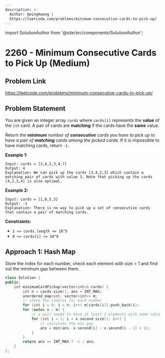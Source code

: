 ```yaml
---
description: >-
  Author: @wingkwong |
  https://leetcode.com/problems/minimum-consecutive-cards-to-pick-up/
---
```


import SolutionAuthor from '@site/src/components/SolutionAuthor';

# 2260 - Minimum Consecutive Cards to Pick Up (Medium)

## Problem Link

https://leetcode.com/problems/minimum-consecutive-cards-to-pick-up/

## Problem Statement

You are given an integer array `cards` where `cards[i]` represents the **value** of the `ith` card. A pair of cards are **matching** if the cards have the **same** value.

Return _the **minimum** number of **consecutive** cards you have to pick up to have a pair of **matching** cards among the picked cards._ If it is impossible to have matching cards, return `-1`.

**Example 1:**

```
Input: cards = [3,4,2,3,4,7]
Output: 4
Explanation: We can pick up the cards [3,4,2,3] which contain a matching pair of cards with value 3. Note that picking up the cards [4,2,3,4] is also optimal.
```

**Example 2:**

```
Input: cards = [1,0,5,3]
Output: -1
Explanation: There is no way to pick up a set of consecutive cards that contain a pair of matching cards.
```

**Constraints:**

* `1 <= cards.length <= 10^5`
* `0 <= cards[i] <= 10^6`

## Approach 1: Hash Map

Store the index for each number, check each element with size > 1 and find out the minimum gap between them.

<SolutionAuthor name="@wingkwong"/>

```cpp
class Solution {
public:
    int minimumCardPickup(vector<int>& cards) {
        int n = cards.size(), ans = INT_MAX;
        unordered_map<int, vector<int>> m;
        // store the indices for each number
        for (int i = 0; i < n; i++) m[cards[i]].push_back(i);
        for (auto& x : m) {
            // a pair needs to have at least 2 elements with same value
            for (int i = 1; i < x.second.size(); i++) {
                // calculate the min gap
                ans = min(ans, x.second[i] - x.second[i - 1] + 1);
            }
        }
        return ans == INT_MAX ? -1 : ans;
    }
};
```
